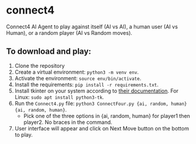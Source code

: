 # connect4
Connect4 AI Agent to play against itself (AI vs AI), a human user (AI vs Human), or a random player (AI vs Random moves).

## To download and play:
1. Clone the repository
1. Create a virtual environment: ``python3 -m venv env``.
1. Activate the environment: ``source env/bin/activate``.
1. Install the requirements: ``pip install -r requirements.txt``.
1. Install tkinter on your system according to [their documentation](https://tkdocs.com/tutorial/install.html). For Linux: ``sudo apt install python3-tk``.
1. Run the ``Connect4.py`` file: ``python3 ConnectFour.py {ai, random, human} {ai, random, human}``.
    - Pick one of the three options in {ai, random, human} for player1 then player2. No braces in the command.
1. User interface will appear and click on Next Move button on the bottom to play.